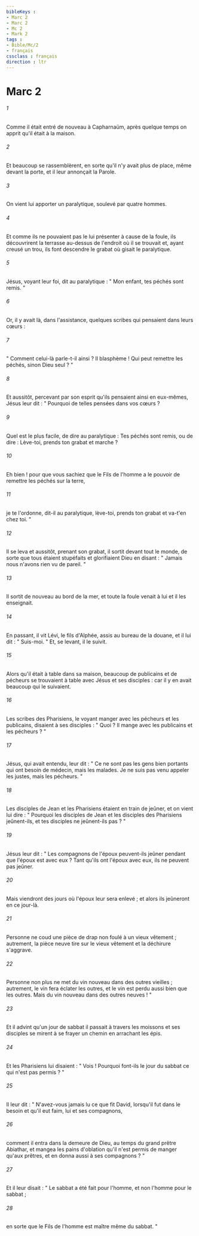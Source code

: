 ```yaml
---
bibleKeys : 
- Marc 2
- Marc 2
- Mc 2
- Mark 2
tags : 
- Bible/Mc/2
- français
cssclass : français
direction : ltr
---
```


# Marc 2

###### 1
Comme il était entré de nouveau à Capharnaüm, après quelque temps on apprit qu'il était à la maison. 
###### 2
Et beaucoup se rassemblèrent, en sorte qu'il n'y avait plus de place, même devant la porte, et il leur annonçait la Parole. 
###### 3
On vient lui apporter un paralytique, soulevé par quatre hommes. 
###### 4
Et comme ils ne pouvaient pas le lui présenter à cause de la foule, ils découvrirent la terrasse au-dessus de l'endroit où il se trouvait et, ayant creusé un trou, ils font descendre le grabat où gisait le paralytique. 
###### 5
Jésus, voyant leur foi, dit au paralytique : " Mon enfant, tes péchés sont remis. " 
###### 6
Or, il y avait là, dans l'assistance, quelques scribes qui pensaient dans leurs cœurs : 
###### 7
" Comment celui-là parle-t-il ainsi ? Il blasphème ! Qui peut remettre les péchés, sinon Dieu seul ? " 
###### 8
Et aussitôt, percevant par son esprit qu'ils pensaient ainsi en eux-mêmes, Jésus leur dit : " Pourquoi de telles pensées dans vos cœurs ? 
###### 9
Quel est le plus facile, de dire au paralytique : Tes péchés sont remis, ou de dire : Lève-toi, prends ton grabat et marche ? 
###### 10
Eh bien ! pour que vous sachiez que le Fils de l'homme a le pouvoir de remettre les péchés sur la terre, 
###### 11
je te l'ordonne, dit-il au paralytique, lève-toi, prends ton grabat et va-t'en chez toi. " 
###### 12
Il se leva et aussitôt, prenant son grabat, il sortit devant tout le monde, de sorte que tous étaient stupéfaits et glorifiaient Dieu en disant : " Jamais nous n'avons rien vu de pareil. " 
###### 13
Il sortit de nouveau au bord de la mer, et toute la foule venait à lui et il les enseignait. 
###### 14
En passant, il vit Lévi, le fils d'Alphée, assis au bureau de la douane, et il lui dit : " Suis-moi. " Et, se levant, il le suivit. 
###### 15
Alors qu'il était à table dans sa maison, beaucoup de publicains et de pécheurs se trouvaient à table avec Jésus et ses disciples : car il y en avait beaucoup qui le suivaient. 
###### 16
Les scribes des Pharisiens, le voyant manger avec les pécheurs et les publicains, disaient à ses disciples : " Quoi ? Il mange avec les publicains et les pécheurs ? " 
###### 17
Jésus, qui avait entendu, leur dit : " Ce ne sont pas les gens bien portants qui ont besoin de médecin, mais les malades. Je ne suis pas venu appeler les justes, mais les pécheurs. " 
###### 18
Les disciples de Jean et les Pharisiens étaient en train de jeûner, et on vient lui dire : " Pourquoi les disciples de Jean et les disciples des Pharisiens jeûnent-ils, et tes disciples ne jeûnent-ils pas ? " 
###### 19
Jésus leur dit : " Les compagnons de l'époux peuvent-ils jeûner pendant que l'époux est avec eux ? Tant qu'ils ont l'époux avec eux, ils ne peuvent pas jeûner. 
###### 20
Mais viendront des jours où l'époux leur sera enlevé ; et alors ils jeûneront en ce jour-là. 
###### 21
Personne ne coud une pièce de drap non foulé à un vieux vêtement ; autrement, la pièce neuve tire sur le vieux vêtement et la déchirure s'aggrave. 
###### 22
Personne non plus ne met du vin nouveau dans des outres vieilles ; autrement, le vin fera éclater les outres, et le vin est perdu aussi bien que les outres. Mais du vin nouveau dans des outres neuves ! " 
###### 23
Et il advint qu'un jour de sabbat il passait à travers les moissons et ses disciples se mirent à se frayer un chemin en arrachant les épis. 
###### 24
Et les Pharisiens lui disaient : " Vois ! Pourquoi font-ils le jour du sabbat ce qui n'est pas permis ? " 
###### 25
Il leur dit : " N'avez-vous jamais lu ce que fit David, lorsqu'il fut dans le besoin et qu'il eut faim, lui et ses compagnons, 
###### 26
comment il entra dans la demeure de Dieu, au temps du grand prêtre Abiathar, et mangea les pains d'oblation qu'il n'est permis de manger qu'aux prêtres, et en donna aussi à ses compagnons ? " 
###### 27
Et il leur disait : " Le sabbat a été fait pour l'homme, et non l'homme pour le sabbat ; 
###### 28
en sorte que le Fils de l'homme est maître même du sabbat. " 

